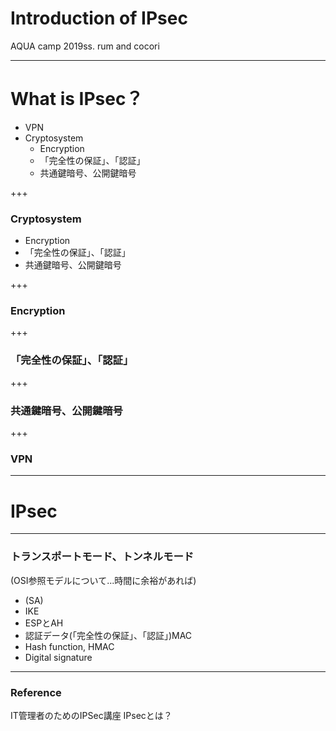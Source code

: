 # Introduction of IPsec

AQUA camp 2019ss.<bbr>
rum and cocori

---

# What is IPsec？

- VPN
- Cryptosystem
	- Encryption
	- 「完全性の保証」、「認証」
	- 共通鍵暗号、公開鍵暗号
	
+++

### Cryptosystem
- Encryption
- 「完全性の保証」、「認証」
- 共通鍵暗号、公開鍵暗号

+++

### Encryption

+++

### 「完全性の保証」、「認証」

+++

### 共通鍵暗号、公開鍵暗号

+++

### VPN

---


# IPsec
---

### トランスポートモード、トンネルモード
(OSI参照モデルについて...時間に余裕があれば)
- (SA)
- IKE
- ESPとAH
- 認証データ(「完全性の保証」、「認証」)MAC
- Hash function, HMAC
- Digital signature

---

### Reference 
IT管理者のためのIPSec講座
IPsecとは？
